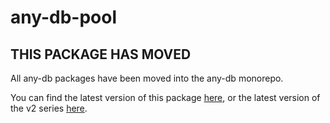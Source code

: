 # any-db-pool

## THIS PACKAGE HAS MOVED

All any-db packages have been moved into the any-db monorepo.

You can find the latest version of this package [here](https://github.com/grncdr/node-any-db/tree/master/packages/any-db-pool), or the latest version of the v2 series [here](https://github.com/grncdr/node-any-db/tree/v2/packages/any-db-pool).
